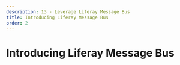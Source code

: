 ```yaml
---
description: 13 - Leverage Liferay Message Bus
title: Introducing Liferay Message Bus
order: 2
---
```


# Introducing Liferay Message Bus
<!-- 
Liferay Message Bus (LMB) is a service-level API for exchanging messages inside Liferay. Liferay Message Bus is similar to [JMS](https://download.oracle.com/otndocs/jcp/7195-jms-1.1-fr-spec-oth-JSpec/) (Java Message Service), but has a smaller feature set. It also supports synchronous and asynchronous messaging in the cluster, but lacks, for example, transactional and reliable delivery (acknowledgments).

The message bus is used in Liferay for many background and asynchrous processes like:

* Auditing
* Search engine integration (like sending search index write events)
* Running asynchronous background processes 
* Running scheduler tasks
* Running cluster operations like cache replication
* Document library processing
* Sending subscription emails
* Monitoring
* Running liferay/hot_deploy

The Message Bus API is available for custom applications and is the recommended approach for any time-consuming operation that should not block request processing like, for example:

* Sending bulk emails
* Running scheduled tasks
* File processing
* Cluster communication
* Auditing
* Sending payload to an integrated system

## Message Bus Components

The message bus has three main components: *destinations*, *senders*, and *listeners*.

<img src="../images/components.png" style="max-height:20%;" />

## Destinations

Destinations are addresses or named endpoints for sending and receiving messages that provide a loose coupling between *senders* and *listeners*.

There are three destination types:

* __Parallel__
	* Received messages are queued.
	* There's one worker thread per message per message listener.
* __Serial__
	* Received messages are queued
	* One worker thread per message
* __Synchronous__
	* No queue
	* The same thread that is sending the message delivers it to all the message listeners.


The diagram below illustrates the processing flow when using *asynchronous messaging with a parallel destination*:

<img src="../images/async-parallel-messaging-flow.png" style="max-height:20%;" />

The diagram below illustrates the processing flow when using *synchronous messaging with a serial destination*:

<img src="../images/sync-serial-messaging-flow.png" style="max-height:20%;" />

Generally, the steps for creating a Message Bus destination are:

1. Create a destination configuration (registrator) class.
	1. Create a destination using the DestinationFactory
	1. Register the destination as an OSGi service
	1. Manage the registration resource's lifecycle in the component's `@Activate` and `@DeActivate` methods.

Below is an example of a destination component:

```java
@Component(
	immediate = true
)
public class MessageBusDestinationRegistrator {

	@Activate
	protected void activate(ComponentContext componentContext) {

		_bundleContext = componentContext.getBundleContext();

		_log.info(
			"Registering message bus listener for " +
				TrainingDestinationNames.TRAINING_DESTINATION);
		
		register(
			DestinationConfiguration.DESTINATION_TYPE_PARALLEL,
			TrainingDestinationNames.TRAINING_DESTINATION, null, true);
	}

	/**
	 * Register the endpoint.
	 * 
	 * @param destinationType
	 * @param destinationName
	 * @param destinationPropertyName
	 * @param destinationPropertyValue
	 */
	protected void register(
		String destinationType, String destinationName,
		String destinationPropertyName, Object destinationPropertyValue) {

		DestinationConfiguration destinationConfiguration =
			new DestinationConfiguration(destinationType, destinationName);

		destinationConfiguration.setMaximumQueueSize(5);
		destinationConfiguration.setRejectedExecutionHandler(
			new CallerRunsPolicy() {

				@Override
				public void rejectedExecution(
					Runnable runnable, ThreadPoolExecutor threadPoolExecutor) {

					if (_log.isWarnEnabled()) {
						_log.warn(
							"The current thread will handle the request " +
								"because the graph walker's task queue is at " +
								"its maximum capacity");
					}

					super.rejectedExecution(runnable, threadPoolExecutor);
				}

			});

		Destination destination =
						_destinationFactory.createDestination(destinationConfiguration);

		Dictionary<String, Object> properties = new HashMapDictionary<>();

		properties.put(
			"destination.name", destinationConfiguration.getDestinationName());
		
		if (destinationPropertyName != null) {
			properties.put(destinationPropertyName, destinationPropertyValue);
		}

		ServiceRegistration<Destination> serviceRegistration =
			_bundleContext.registerService(
				Destination.class, destination, properties);

		_serviceRegistrations.put(destination.getName(), serviceRegistration);
	}

	@Deactivate
	protected void deactivate() {

		for (ServiceRegistration<Destination> serviceRegistration : _serviceRegistrations.values()) {

			Destination destination =
				_bundleContext.getService(serviceRegistration.getReference());

			serviceRegistration.unregister();

			destination.destroy();
		}

		_serviceRegistrations.clear();
	}

	@Modified
	protected void modified(ComponentContext componentContext) {

		deactivate();

		activate(componentContext);
	}

	private static final Log _log =
		LogFactoryUtil.getLog(MessageBusDestinationRegistrator.class);

	private volatile BundleContext _bundleContext;

	@Reference
	private DestinationFactory _destinationFactory;

	private final Map<String, ServiceRegistration<Destination>> _serviceRegistrations =
		new HashMap<>();
	
}
```

## Senders

Senders invoke the Message Bus to send messages to registered destinations. Sending a message can be done from any class:

* __Directly__ to the message bus
* __Asynchronously__ using a SingleDestinationMessageSender
* __Synchronously__ using a SynchronousMessageSender

Below is an example of a method sending a message __directly__ to the message bus:

```java
protected void sendDirectMessage(String messageText) {

	Message message = new Message();

	message.setDestinationName(
		TrainingDestinationNames.TRAINING_DESTINATION);
	message.setPayload(messageText);
	message.setResponseDestinationName(
		TrainingDestinationNames.TRAINING_RESPONSE_DESTINATION);
	message.setResponseId("abcd");

	_messageBus.sendMessage(message.getDestinationName(), message);
}

@Reference
private MessageBus _messageBus;
```

In __asynchronous__ sending, after the message is sent (in a different thread), the sender is free to continue processing. By setting messages a *response destination*, a callback can be provided. Below is an example of sending an asynchronous message with a response destination:

```java
protected void sendAsyncMesssage(String messageText) {

	Message message = new Message();

	message.setDestinationName(
		TrainingDestinationNames.TRAINING_DESTINATION);
	message.setPayload(messageText);
	message.setResponseDestinationName(
		TrainingDestinationNames.TRAINING_RESPONSE_DESTINATION);
	message.setResponseId("abcd");

	_log.info("Sending async message: " + messageText);

	SingleDestinationMessageSender messageSender =
		_messageSenderFactory.createSingleDestinationMessageSender(
			TrainingDestinationNames.TRAINING_DESTINATION);

	messageSender.send(message);
}
```

__Synchronous Sending__ blocks the thread until it receives a response or the response times out. Two operation modes are available:

* __DEFAULT:__ Delivers the message in a separate thread with timeout 
* __DIRECT:__ Delivers the message in the same thread of execution and it blocks until it receives a response

Generally, as synchronous messaging can block threads, it should be used only if the delivery order has to be guaranteed.

Below is an example of sending a message synchronously:

```java
protected void sendSyncMessage(String messageText)
	throws Exception {

	Message message = new Message();

	message.setPayload(messageText);
	message.setResponseDestinationName(
		TrainingDestinationNames.TRAINING_RESPONSE_DESTINATION);
	message.setResponseId("abcd");

	SingleDestinationSynchronousMessageSender messageSender =
		_messageSenderFactory.createSingleDestinationSynchronousMessageSender(
			TrainingDestinationNames.TRAINING_DESTINATION,
			SynchronousMessageSender.Mode.DIRECT);

	Object response = messageSender.send(message, 10000);
}
```

## Listeners

Listeners receive messages sent to their destinations. In order to receive messages, a listener has to register to a destination. Registration to an endpoint can be done in three ways:

1. __Automatic Registration as a Component:__ Publish the listener to the OSGi registry as a Declarative Services Component that specifies a destination. Message Bus automatically wires the listener to the destination.
2. __Registering via MessageBus:__ Obtain a reference to the Message Bus and use it directly to register the listener to a destination.
3. __Registering directly to a Destination:__ Obtain a reference to a specific destination and use it directly to register the listener with that destination.

Below is an example of automatic registration as a component:

```java
@Component(
    immediate = true, 
    property = {
    	"destination.name=" + TrainingDestinationNames.TRAINING_DESTINATION
    },
    service = MessageListener.class
)
public class MessageBusListener implements MessageListener {

	@Override
	public void receive(Message message)
		throws MessageListenerException {

		String payload = (String) message.getPayload();
	
		String responseDestinationName = message.getResponseDestinationName();

		if (Validator.isNotNull(responseDestinationName)) {

			String responsePayload = "Response to " + payload;

			Message responseMessage = new Message();
			
			responseMessage.setDestinationName(responseDestinationName);
			responseMessage.setPayload(responsePayload);
			responseMessage.setResponseId(message.getResponseId());

			_messageBus.sendMessage(
				message.getResponseDestinationName(), responseMessage);
		}
	}
```

In order to receive cluster messages, a ClusterBridgeMessageListener service component has to be registered in the destination. Below is an example:

```java
	@Component(
	    immediate = true,
	    service = MessageBusClusterListener.class
	)
	public class MessageBusClusterListener {
	
		@Activate
	    protected void activate() {
	
	        _clusterBridgeMessageListener = new ClusterBridgeMessageListener();
	        _destination.register(_clusterBridgeMessageListener);
	    }
	    
	    @Deactivate
	    protected void deactivate() {
	
	        _destination.unregister(_clusterBridgeMessageListener );
	    }
	
	    @Reference(target = "(destination.name=" + TrainingDestinationNames.TRAINING_DESTINATION + ")")
	    private Destination _destination;
	
	    private MessageListener _clusterBridgeMessageListener;
	}
```

## Message Bus and Service Builder

Liferay Service Builder can leverage the message bus with two annotations: `@Async` and `@Clusterable`.

## @Async

If any public service method is annotated with `@Async`, then the message bus calls to the method will be converted to asynchronous. This allows you to implement fire and forget capabilities in your services. This option is especially useful for features like notifications.

## @Clusterable

Any service method annotated with `@Clusterable` will be invoked across the cluster. The `@Clusterable` annotation has two attributes:

* __onMaster:__ if set to true, it will only execute the request if the current portal JVM is holding the cluster wide “master” token
* __acceptor:__ specifies a custom ClusterInvokeAcceptor to determine whether a given portal JVM should accept and execute the request

## Getting Message Bus Statistics

Message bus destinations are available as MBeans and can be monitored with any JMX tool like JConsole:

<img src="../images/jconsole.png" style="max-height:100%;" />

## Further Reading

* Liferay Message Bus articles on Developer Network: https://dev.liferay.com/de/develop/tutorials/-/knowledge_base/7-2/message-bus


<div class="summary">
<h3>Knowledge Check</h3>
<ul> 
	<li> __________________________ is a service-level API for exchanging messages inside Liferay.</li>
	<li> The message bus has three main components:</li>
	<ul>
		<li> _________________: Addresses or endpoints to which listeners register to receive messages</li>
		<li> __________________: Invoke the Message Bus to send messages to destinations</li>
		<li> __________________: Receive messages sent to their registered destinations</li>
	</ul>
	<li> Liferay Service Builder can leverage the message bus with two annotations: ______________________ and ______________________.</li>
</ul>
</div> -->
